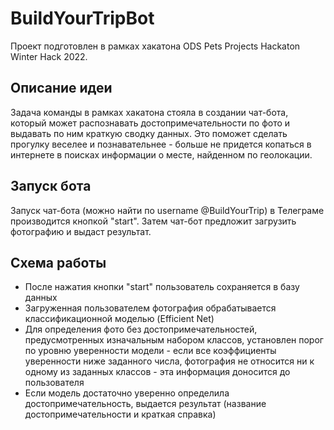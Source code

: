 # BuildYourTripBot
Проект подготовлен в рамках хакатона ODS Pets Projects Hackaton Winter Hack 2022.

## Описание идеи
Задача команды в рамках хакатона стояла в создании чат-бота, который может распознавать достопримечательности по фото и выдавать по ним краткую сводку данных. Это поможет сделать прогулку веселее и познавательнее - больше не придется копаться в интернете в поисках информации о месте, найденном по геолокации.

## Запуск бота
Запуск чат-бота (можно найти по username @BuildYourTrip) в Телеграме производится кнопкой "start". Затем чат-бот предложит загрузить фотографию и выдаст результат.

## Схема работы
- После нажатия кнопки "start" пользователь сохраняется в базу данных
- Загруженная пользователем фотография обрабатывается классификационной моделью (Efficient Net)
- Для определения фото без достопримечательностей, предусмотренных изначальным набором классов, установлен порог по уровню уверенности модели - если все коэффициенты уверенности ниже заданного числа, фотография не относится ни к одному из заданных классов - эта информация доносится до пользователя
- Если модель достаточно уверенно определила достопримечательность, выдается результат (название достопримечательности и краткая справка)

 
